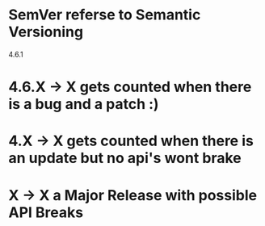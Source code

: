 # SemVer referse to Semantic Versioning
4.6.1

# 4.6.X -> X gets counted when there is a bug and a patch :)

# 4.X   -> X gets counted when there is an update but no api's wont brake

# X     -> X a Major Release with possible API Breaks